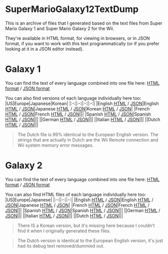 # SuperMarioGalaxy12TextDump
This is an archive of files that I generated based on the text files from
Super Mario Galaxy 1 and Super Mario Galaxy 2 for the Wii.

They're available in HTML format, for viewing in browsers,
or in JSON format, if you want to work with this text programmatically
(or if you prefer looking at it in a JSON editor instead).

# Galaxy 1
You can find the text of every language combined into one file here:
[HTML format](Galaxy1/all.html) / [JSON format](Galaxy1/all.json)

You can also find versions of each language individually here too:
|US|Europe|Japanese|Korean|
|:-:|:-:|:-:|:-:|
|English [HTML](Galaxy1/UsEnglish.html) / [JSON](Galaxy1/UsEnglish.json)|English [HTML](Galaxy1/EuEnglish.html) / [JSON](Galaxy1/EuEnglish.json)|Japanese [HTML](Galaxy1/JpJapanese.html) / [JSON](Galaxy1/JpJapanese.json)|Korean [HTML](Galaxy1/KrKorean.html) / [JSON](Galaxy1/KrKorean.json)|
|French [HTML](Galaxy1/UsFrench.html) / [JSON](Galaxy1/UsFrench.json)|French [HTML](Galaxy1/EuFrench.html) / [JSON](Galaxy1/EuFrench.json)|||
|Spanish [HTML](Galaxy1/UsSpanish.html) / [JSON](Galaxy1/UsSpanish.json)|Spanish [HTML](Galaxy1/EuSpanish.html) / [JSON](Galaxy1/EuSpanish.json)|||
||German [HTML](Galaxy1/EuGerman.html) / [JSON](Galaxy1/EuGerman.json)|||
||Italian [HTML](Galaxy1/EuItalian.html) / [JSON](Galaxy1/EuItalian.json)|||
||Dutch [HTML](Galaxy1/EuDutch.html) / [JSON](Galaxy1/EuDutch.json)|||

> The Dutch file is 99% identical to the European English version. The strings that are actually in Dutch are the Wii Remote connection and Wii system memory error messages.

# Galaxy 2
You can find the text of every language combined into one file here:
[HTML format](Galaxy2/all.html) / [JSON format](Galaxy2/all.json)

You can also find HTML files of each language individually here too:
|US|Europe|Japanese|
|:-:|:-:|:-:|
|English [HTML](Galaxy2/UsEnglish.html) / [JSON](Galaxy2/UsEnglish.json)|English [HTML](Galaxy2/EuEnglish.html) / [JSON](Galaxy2/EuEnglish.json)|Japanese [HTML](Galaxy2/JpJapanese.html) / [JSON](Galaxy2/JpJapanese.json)|
|French [HTML](Galaxy2/UsFrench.html) / [JSON](Galaxy2/UsFrench.json)|French [HTML](Galaxy2/EuFrench.html) / [JSON](Galaxy2/EuFrench.json)|||
|Spanish [HTML](Galaxy2/UsSpanish.html) / [JSON](Galaxy2/UsSpanish.json)|Spanish [HTML](Galaxy2/EuSpanish.html) / [JSON](Galaxy2/EuSpanish.json)|||
||German [HTML](Galaxy2/EuGerman.html) / [JSON](Galaxy2/EuGerman.json)|||
||Italian [HTML](Galaxy2/EuItalian.html) / [JSON](Galaxy2/EuItalian.json)|||
||Dutch [HTML](Galaxy2/EuDutch.html) / [JSON](Galaxy2/EuDutch.json)|||

> There IS a Korean version, but it's missing here because I couldn't find it when I originally generated these files.

> The Dutch version is identical to the European English version, it's just had its debug text removed/dummied out.
